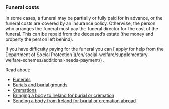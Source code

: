 ###  Funeral costs

In some cases, a funeral may be partially or fully paid for in advance, or the
funeral costs are covered by an insurance policy. Otherwise, the person who
arranges the funeral must pay the funeral director for the cost of the
funeral. This can be repaid from the deceased’s estate (the money and property
the person left behind).

If you have difficulty paying for the funeral you can [ apply for help from
the Department of Social Protection ](/en/social-welfare/supplementary-
welfare-schemes/additional-needs-payment/) .

Read about:

  * [ Funerals ](/en/death/practical-arrangements-after-a-death/funeral-arrangements-and-costs/)
  * [ Burials and burial grounds ](/en/death/practical-arrangements-after-a-death/burials-and-burial-grounds/)
  * [ Cremations ](/en/death/practical-arrangements-after-a-death/cremations/)
  * [ Bringing a body to Ireland for burial or cremation ](/en/death/practical-arrangements-after-a-death/bringing-a-body-to-ireland-for-burial-or-cremation/)
  * [ Sending a body from Ireland for burial or cremation abroad ](/en/death/practical-arrangements-after-a-death/sending-a-body-from-ireland-for-burial-or-cremation-abroad/)
